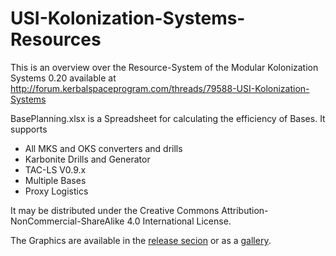 USI-Kolonization-Systems-Resources
==================================

This is an overview over the Resource-System of the Modular Kolonization Systems 0.20 available at http://forum.kerbalspaceprogram.com/threads/79588-USI-Kolonization-Systems

BasePlanning.xlsx is a Spreadsheet for calculating the efficiency of Bases. It supports
- All MKS and OKS converters and drills
- Karbonite Drills and Generator
- TAC-LS V0.9.x
- Multiple Bases
- Proxy Logistics

It may be distributed under the Creative Commons
Attribution-NonCommercial-ShareAlike 4.0 International License.

The Graphics are available in the [release secion](https://github.com/mhoram-kerbin/USI-Kolonization-Systems-Resources/releases/latest) or as a [gallery](http://imgur.com/a/VpxLq).
